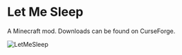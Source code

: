 # Let Me Sleep

A Minecraft mod. Downloads can be found on CurseForge.

![LetMeSleep](https://i.imgur.com/eVOtXab.png)